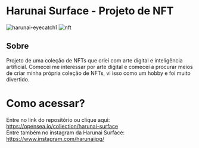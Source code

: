 # Harunai Surface - Projeto de NFT
![harunai-eyecatch1](https://github.com/cintra1/nft-harunai-surface/assets/101955322/79784e95-375f-46a2-9600-9c936c74b7d1)
![nft](https://github.com/cintra1/nft-harunai-surface/assets/101955322/045f7b7d-20a9-4c8c-9fcb-7db6299cef15)


## Sobre
Projeto de uma coleção de NFTs que criei com arte digital e inteligência artificial. Comecei me interessar por arte digital e comecei a procurar meios de criar minha própria coleção de NFTs, vi isso como um hobby e foi muito divertido.

# Como acessar?
Entre no link do repositório ou clique aqui: https://opensea.io/collection/harunai-surface </br>
Entre também no instagram da Harunai Surface: https://www.instagram.com/harunaijpg/
